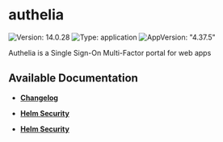 # authelia

![Version: 14.0.28](https://img.shields.io/badge/Version-14.0.28-informational?style=flat-square) ![Type: application](https://img.shields.io/badge/Type-application-informational?style=flat-square) ![AppVersion: "4.37.5"](https://img.shields.io/badge/AppVersion-"4.37.5"-informational?style=flat-square)

Authelia is a Single Sign-On Multi-Factor portal for web apps

## Available Documentation

- [**Changelog**](CHANGELOG)

- [**Helm Security**](container-security)

- [**Helm Security**](helm-security)

